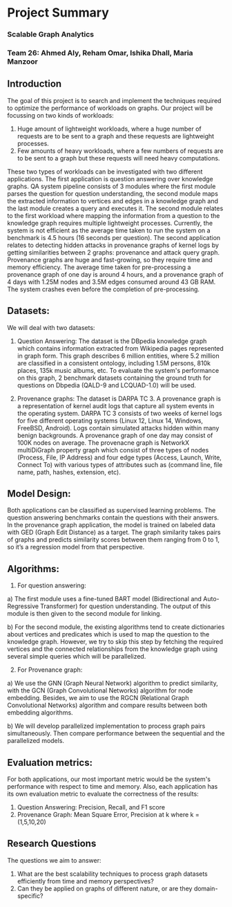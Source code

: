 # Project Summary 
### Scalable Graph Analytics
### Team 26: Ahmed Aly, Reham Omar, Ishika Dhall, Maria Manzoor

## Introduction

The goal of this project is to search and implement the techniques required to optimize the performance of workloads on graphs. Our project will be focussing on two kinds of workloads: 
1) Huge amount of lightweight workloads, where a huge number of requests are to be sent to a graph and these requests are lightweight processes.
2) Few amounts of heavy workloads, where a few numbers of requests are to be sent to a graph but these requests will need heavy computations. 

These two types of workloads can be investigated with two different applications. The first application is question answering over knowledge graphs. QA system pipeline consists of 3 modules where the first module parses the question for question understanding, the second module maps the extracted information to vertices and edges in a knowledge graph and the last module creates a query and executes it. The second module relates to the first workload where mapping the information from a question to the knowledge graph requires multiple lightweight processes. Currently, the system is not efficient as the average time taken to run the system on a benchmark is 4.5 hours (16 seconds per question). The second application relates to detecting hidden attacks in provenance graphs of kernel logs by getting similarities between 2 graphs: provenance and attack query graph. Provenance graphs are huge and fast-growing, so they require time and memory efficiency. The average time taken for pre-processing a provenance graph of one day is around 4 hours, and a provenance graph of 4 days with 1.25M nodes and 3.5M edges consumed around 43 GB RAM. The system crashes even before the completion of pre-processing. 

## Datasets:

We will deal with two datasets:

1) Question Answering:
The dataset is the DBpedia knowledge graph which contains information extracted from Wikipedia pages represented in graph form. This graph describes 6 million entities, where 5.2 million are classified in a consistent ontology, including 1.5M persons, 810k places, 135k music albums, etc. To evaluate the system's performance on this graph, 2 benchmark datasets containing the ground truth for questions on Dbpedia (QALD-9 and LCQUAD-1.0) will be used.

2) Provenance graphs:
The dataset is DARPA TC 3. A provenance graph is a representation of kernel audit logs that capture all system events in the operating system. DARPA TC 3 consists of two weeks of kernel logs for five different operating systems (Linux 12, Linux 14, Windows, FreeBSD, Android). Logs contain simulated attacks hidden within many benign backgrounds. A provenance graph of one day may consist of 100K nodes on average. The provenacne graph is NetworkX multiDiGraph property graph which consist of three types of nodes (Process, File, IP Address) and four edge types (Access, Launch, Write, Connect To) with various types of attributes such as (command line, file name, path, hashes, extension, etc).

## Model Design:

Both applications can be classified as supervised learning problems. The question answering benchmarks contain the questions with their answers. In the provenance graph application, the model is trained on labeled data with GED (Graph Edit Distance) as a target. The graph similarity takes pairs of graphs and predicts similarity scores between them ranging from 0 to 1, so it’s a regression model from that perspective.

## Algorithms:

1) For question answering:

a) The first module uses a fine-tuned BART model (Bidirectional and Auto-Regressive Transformer) for question understanding. The output of this module is then given to the second module for linking.

b) For the second module, the existing algorithms tend to create dictionaries about vertices and predicates which is used to map the question to the knowledge graph. However, we try to skip this step by fetching the required vertices and the connected relationships from the knowledge graph using several simple queries which will be parallelized.

2) For Provenance graph:

a) We use the GNN (Graph Neural Network) algorithm to predict similarity, with the GCN (Graph Convolutional Networks) algorithm for node embedding. Besides, we aim to use the RGCN (Relational Graph Convolutional Networks) algorithm and compare results between both embedding algorithms. 

b) We will develop parallelized implementation to process graph pairs simultaneously. Then compare performance between the sequential and the parallelized models.  

## Evaluation metrics: 

For both applications, our most important metric would be the system's performance with respect to time and memory. Also, each application has its own evaluation metric to evaluate the correctness of the results:
1) Question Answering: Precision, Recall, and F1 score
2) Provenance Graph:   Mean Square Error, Precision at k where k = (1,5,10,20)

## Research Questions
The questions we aim to answer:
1) What are the best scalability techniques to process graph datasets efficiently from time and memory perspectives?  
2) Can they be applied on graphs of different nature, or are they domain-specific?
